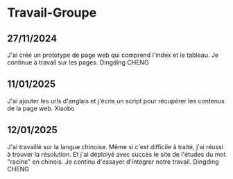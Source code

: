 # Travail-Groupe
## 27/11/2024
J'ai créé un prototype de page web qui comprend l'index et le tableau. Je continue à travail sur les pages. 
Dingding CHENG

## 11/01/2025
J'ai ajouter les urls d'anglais et j'écris un script pour récupérer les contenus de la page web.
Xiaobo

## 12/01/2025
J'ai travaillé sur la langue chinoise. Même si c'est difficile à traité, j'ai réussi à trouver la résolution.
Et j'ai déploiyé avec succès le site de l'études du mot "racine" en chinois. 
Je continu d'essayer d'intégrer notre travail.
Dingding CHENG
